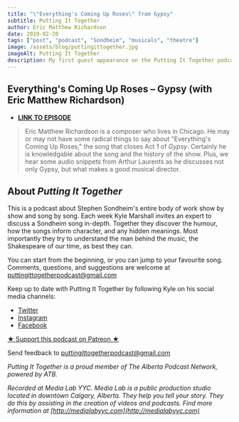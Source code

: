 ```yaml
---
title: "\"Everything's Coming Up Roses\" from Gypsy"
subtitle: Putting It Together
author: Eric Matthew Richardson
date: 2019-02-20
tags: ["post", "podcast", "Sondheim", "musicals", "theatre"]
image: /assets/blog/puttingittogether.jpg
imageAlt: Putting It Together
description: My first guest appearance on the Putting It Together podcast in which I discuss the song "Everything's Coming Up Roses" from the musical Gypsy.
---
```


## Everything's Coming Up Roses – Gypsy (with Eric Matthew Richardson)


- **[LINK TO EPISODE](https://puttingittogether.transistor.fm/s2/9)**

>Eric Matthew Richardson is a composer who lives in Chicago. He may or may not have some radical things to say about "Everything's Coming Up Roses," the song that closes Act 1 of *Gypsy*. Certainly he is knowledgable about the song and the history of the show. Plus, we hear some audio snippets from Arthur Laurents as he discusses not only Gypsy, but what makes a good musical director.

## About *Putting It Together*

This is a podcast about Stephen Sondheim's entire body of work show by show and song by song. Each week Kyle Marshall invites an expert to discuss a Sondheim song in-depth. Together they discover the humour, how the songs inform character, and any hidden meanings. Most importantly they try to understand the man behind the music, the Shakespeare of our time, as best they can.

You can start from the beginning, or you can jump to your favourite song. Comments, questions, and suggestions are welcome at puttingittogetherpodcast@gmail.com

Keep up to date with Putting It Together by following Kyle on his social media channels:

* [Twitter](https://twitter.com/thekylemarshall)
* [Instagram](https://www.instagram.com/thekylemarshall/)
* [Facebook](https://www.facebook.com/thekylemarshall/)

[★ Support this podcast on Patreon ★](https://www.patreon.com/puttingittogetherpodcast)

Send feedback to puttingittogetherpodcast@gmail.com

*Putting It Together is a proud member of The Alberta Podcast Network, powered by ATB.*

*Recorded at Media Lab YYC. Media Lab is a public production studio located in downtown Calgary, Alberta. They help you tell your story. They do this by assisting in the creation of videos and podcasts. Find more information at [http://medialabyyc.com](http://medialabyyc.com)*

